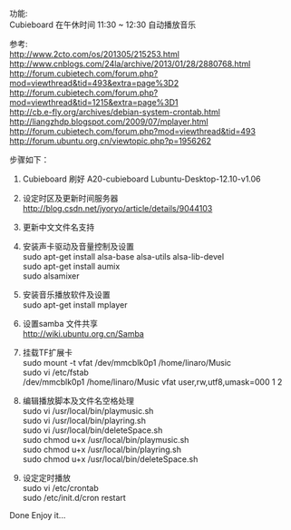 功能:  
Cubieboard 在午休时间 11:30 ~ 12:30 自动播放音乐

 
参考:  
http://www.2cto.com/os/201305/215253.html  
http://www.cnblogs.com/24la/archive/2013/01/28/2880768.html  
http://forum.cubietech.com/forum.php?mod=viewthread&tid=493&extra=page%3D2  
http://forum.cubietech.com/forum.php?mod=viewthread&tid=1215&extra=page%3D1  
http://cb.e-fly.org/archives/debian-system-crontab.html  
http://liangzhdp.blogspot.com/2009/07/mplayer.html  
http://forum.cubietech.com/forum.php?mod=viewthread&tid=493  
http://forum.ubuntu.org.cn/viewtopic.php?p=1956262  



步骤如下：

1. Cubieboard 刷好 A20-cubieboard Lubuntu-Desktop-12.10-v1.06
2. 设定时区及更新时间服务器  
http://blog.csdn.net/jyoryo/article/details/9044103
 
3. 更新中文文件名支持
4. 安装声卡驱动及音量控制及设置  
sudo apt-get install alsa-base alsa-utils alsa-lib-devel  
sudo apt-get install aumix  
sudo alsamixer  

5. 安装音乐播放软件及设置  
sudo apt-get install mplayer

6. 设置samba 文件共享  
http://wiki.ubuntu.org.cn/Samba

7. 挂载TF扩展卡  
sudo mount -t vfat /dev/mmcblk0p1  /home/linaro/Music  
sudo vi /etc/fstab  
/dev/mmcblk0p1   /home/linaro/Music   vfat   user,rw,utf8,umask=000   1 2

8. 编辑播放脚本及文件名空格处理  
sudo vi /usr/local/bin/playmusic.sh  
sudo vi /usr/local/bin/playring.sh  
sudo vi /usr/local/bin/deleteSpace.sh  
sudo chmod u+x  /usr/local/bin/playmusic.sh  
sudo chmod u+x  /usr/local/bin/playring.sh  
sudo chmod u+x  /usr/local/bin/deleteSpace.sh  

9. 设定定时播放  
sudo vi  /etc/crontab  
sudo /etc/init.d/cron restart
  


Done Enjoy it...